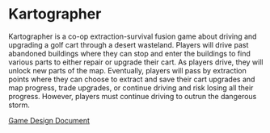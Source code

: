 # Kartographer
Kartographer is a co-op extraction-survival fusion game about driving and upgrading a golf cart through a desert wasteland. Players will drive past abandoned buildings where they can stop and enter the buildings to find various parts to either repair or upgrade their cart. As players drive, they will unlock new parts of the map. Eventually, players will pass by extraction points where they can choose to extract and save their cart upgrades and map progress, trade upgrades, or continue driving and risk losing all their progress. However, players must continue driving to outrun the dangerous storm.

[Game Design Document](https://docs.google.com/document/d/14KN_Ifoyv4o1aBq00-vxLoxY2Le4OYspcUA4Ot9exIQ/edit?usp=sharing)
